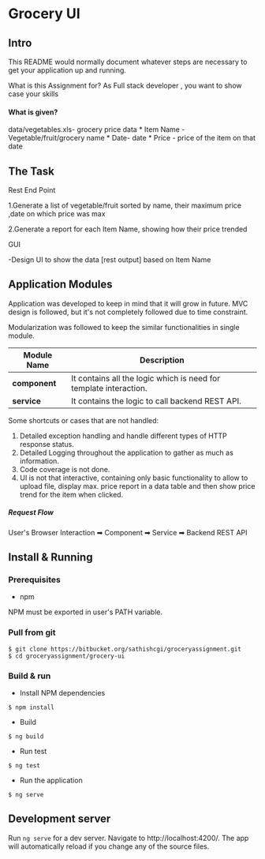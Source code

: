 # Grocery UI

## Intro
This README would normally document whatever steps are necessary to get your application up and running.

What is this Assignment for?
As Full stack developer , you want to show case your skills

#### What is given?
data/vegetables.xls- grocery price data * Item Name - Vegetable/fruit/grocery name * Date- date * Price - price of the item on that date

## The Task
Rest End Point

1.Generate a list of vegetable/fruit sorted by name, their maximum price ,date on which price was max

2.Generate a report for each Item Name, showing how their price trended

GUI

-Design UI to show the data [rest output] based on Item Name

## Application Modules

Application was developed to keep in mind that it will grow in future. MVC design is followed, but it's not completely followed due to time constraint.

Modularization was followed to keep the similar functionalities in single module.

| Module Name | Description |
| --- | --- |
| <b>component</b> | It contains all the logic which is need for template interaction. |
| <b>service</b> | It contains the logic to call backend REST API. |

Some shortcuts or cases that are not handled:

1. Detailed exception handling and handle different types of HTTP response status.
2. Detailed Logging throughout the application to gather as much as information.
3. Code coverage is not done.
4. UI is not that interactive, containing only basic functionality to allow to upload file, display max. price report in a data table and then show price trend for the item when clicked.

##### Request Flow

User's Browser Interaction ➡ Component ➡ Service ➡ Backend REST API

## Install & Running

### Prerequisites
* npm

NPM must be exported in user's PATH variable.

### Pull from git
```
$ git clone https://bitbucket.org/sathishcgi/groceryassignment.git
$ cd groceryassignment/grocery-ui
```

### Build & run

* Install NPM dependencies
```
$ npm install
```

* Build
```
$ ng build
```

* Run test
```
$ ng test
```

* Run the application
```
$ ng serve
```

## Development server

Run `ng serve` for a dev server. Navigate to http://localhost:4200/. The app will automatically reload if you change any of the source files.
